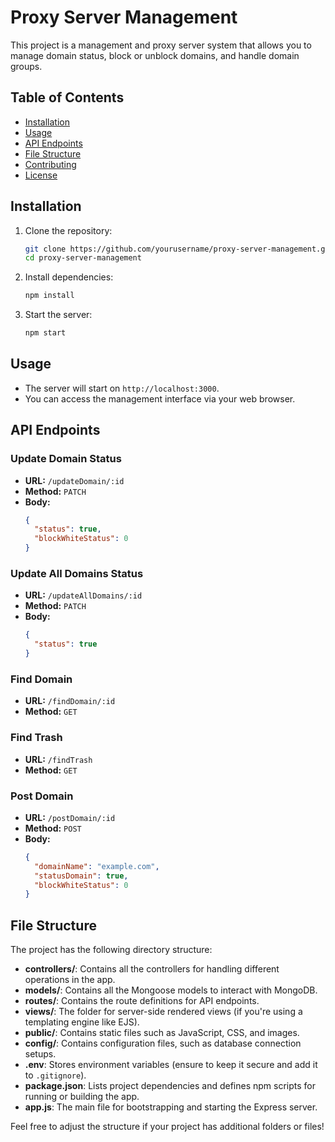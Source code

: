 # Proxy Server Management

This project is a management and proxy server system that allows you to manage domain status, block or unblock domains, and handle domain groups.

## Table of Contents

- [Installation](#installation)
- [Usage](#usage)
- [API Endpoints](#api-endpoints)
- [File Structure](#file-structure)
- [Contributing](#contributing)
- [License](#license)

## Installation

1. Clone the repository:

   ```sh
   git clone https://github.com/yourusername/proxy-server-management.git
   cd proxy-server-management
   ```

2. Install dependencies:

   ```sh
   npm install
   ```

3. Start the server:
   ```sh
   npm start
   ```

## Usage

- The server will start on `http://localhost:3000`.
- You can access the management interface via your web browser.

## API Endpoints

### Update Domain Status

- **URL:** `/updateDomain/:id`
- **Method:** `PATCH`
- **Body:**
  ```json
  {
    "status": true,
    "blockWhiteStatus": 0
  }
  ```

### Update All Domains Status

- **URL:** `/updateAllDomains/:id`
- **Method:** `PATCH`
- **Body:**
  ```json
  {
    "status": true
  }
  ```

### Find Domain

- **URL:** `/findDomain/:id`
- **Method:** `GET`

### Find Trash

- **URL:** `/findTrash`
- **Method:** `GET`

### Post Domain

- **URL:** `/postDomain/:id`
- **Method:** `POST`
- **Body:**
  ```json
  {
    "domainName": "example.com",
    "statusDomain": true,
    "blockWhiteStatus": 0
  }
  ```

## File Structure

The project has the following directory structure:

- **controllers/**: Contains all the controllers for handling different operations in the app.
- **models/**: Contains all the Mongoose models to interact with MongoDB.
- **routes/**: Contains the route definitions for API endpoints.
- **views/**: The folder for server-side rendered views (if you're using a templating engine like EJS).
- **public/**: Contains static files such as JavaScript, CSS, and images.
- **config/**: Contains configuration files, such as database connection setups.
- **.env**: Stores environment variables (ensure to keep it secure and add it to `.gitignore`).
- **package.json**: Lists project dependencies and defines npm scripts for running or building the app.
- **app.js**: The main file for bootstrapping and starting the Express server.

Feel free to adjust the structure if your project has additional folders or files!

